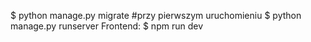 $ python manage.py migrate    #przy pierwszym uruchomieniu
$ python manage.py runserver
Frontend: $ npm run dev
